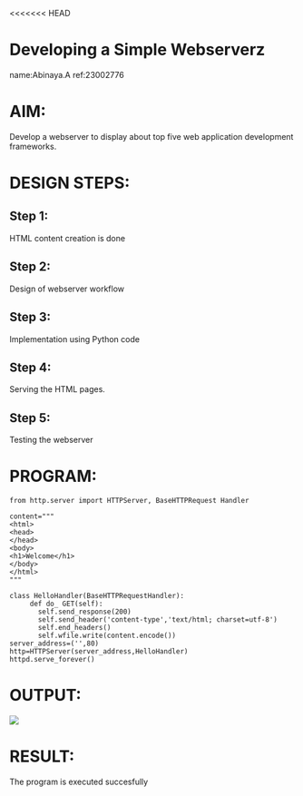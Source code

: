 <<<<<<< HEAD
# Developing a Simple Webserverz
name:Abinaya.A
ref:23002776
# AIM:

Develop a webserver to display about top five web application development frameworks.

# DESIGN STEPS:

## Step 1:

HTML content creation is done

## Step 2:

Design of webserver workflow

## Step 3:

Implementation using Python code

## Step 4:

Serving the HTML pages.

## Step 5:

Testing the webserver
# PROGRAM:
```
from http.server import HTTPServer, BaseHTTPRequest Handler

content="""
<html>
<head>
</head>
<body>
<h1>Welcome</h1>
</body>
</html>
"""

class HelloHandler(BaseHTTPRequestHandler):
     def do_ GET(self):
       self.send_response(200)
       self.send_header('content-type','text/html; charset=utf-8')
       self.end_headers()
       self.wfile.write(content.encode())
server_address=('',80)
http=HTTPServer(server_address,HelloHandler)
httpd.serve_forever()
```
# OUTPUT:
![](images/webserver1.png)


# RESULT:

The program is executed succesfully

